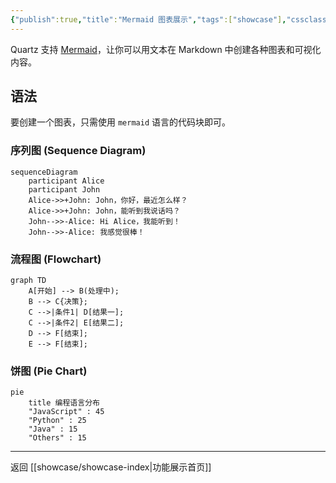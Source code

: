 ```yaml
---
{"publish":true,"title":"Mermaid 图表展示","tags":["showcase"],"cssclasses":""}
---
```




Quartz 支持 [Mermaid](https://mermaid.js.org/)，让你可以用文本在 Markdown 中创建各种图表和可视化内容。

## 语法

要创建一个图表，只需使用 `mermaid` 语言的代码块即可。

### 序列图 (Sequence Diagram)

````mermaid
sequenceDiagram
    participant Alice
    participant John
    Alice->>+John: John，你好，最近怎么样？
    Alice->>+John: John，能听到我说话吗？
    John-->>-Alice: Hi Alice，我能听到！
    John-->>-Alice: 我感觉很棒！
````

### 流程图 (Flowchart)

````mermaid
graph TD
    A[开始] --> B(处理中);
    B --> C{决策};
    C -->|条件1| D[结果一];
    C -->|条件2| E[结果二];
    D --> F[结束];
    E --> F[结束];
````

### 饼图 (Pie Chart)

````mermaid
pie
    title 编程语言分布
    "JavaScript" : 45
    "Python" : 25
    "Java" : 15
    "Others" : 15
````

---
返回 [[showcase/showcase-index\|功能展示首页]] 